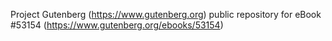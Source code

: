 Project Gutenberg (https://www.gutenberg.org) public repository for
eBook #53154 (https://www.gutenberg.org/ebooks/53154)
